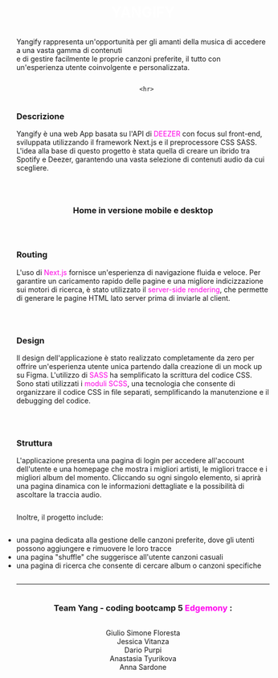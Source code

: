 <body
  >
    <div
      style="
        display: flex;
        align-items: center;
        justify-content: center;
        flex-direction: column;"
>
      <h1  align="center" style="color: white;"> <strong>YANG</strong>IFY</h1>
      <!-- <img align="center" src="./src/images/logotype_colorful.png" style="width: 350px;" /> -->
     
    
  
<p  align="left"> Yangify rappresenta un'opportunità per gli amanti della musica di accedere a una vasta gamma di contenuti <br> e di gestire facilmente le proprie canzoni preferite, il tutto con un'esperienza utente coinvolgente e personalizzata.</p>

      <hr>

<div>
    <h3 align="left">Descrizione</h3>
   <p align="left" > Yangify è una web App basata su l'API di <a style='color: rgb(255, 0, 230); text-decoration: none'href='https://developers.deezer.com/login?redirect=/api' target='_blank' >DEEZER</a> con focus sul front-end, sviluppata utilizzando il framework Next.js e il preprocessore CSS SASS. <br>
            L'idea alla base di questo progetto è stata quella di creare un ibrido tra Spotify e Deezer, garantendo una vasta selezione di contenuti audio da cui scegliere.
        </p>
</div>       
      
      
      
     
<hr>

<div>
    <h3 align="left">Home in versione mobile e desktop</h3>
  <div style="display: flex; gap: 10px;  justify-content: center;">
  <!-- <img src='./src/images/cart.jpg'  style="height: 300px; padding: 20px 0;" />
  <img src='./src/images/login.jpg'  style="height: 300px; padding: 20px 0;" /> -->
</div>
</div>      
      
<hr>
      
<div>
    <h3 align="left">Routing</h3>
  <p align="left">L'uso di <span style='color: rgb(255, 0, 230);'> Next.js</span> fornisce un'esperienza di navigazione fluida e veloce. Per garantire un caricamento rapido delle pagine e una migliore indicizzazione sui motori di ricerca, è stato utilizzato il <span style='color: rgb(255, 0, 230);'> server-side rendering</span>, che permette di generare le pagine HTML lato server prima di inviarle al client.  </p>
  <div style="display: flex; gap: 10px;  justify-content: center;">
  <!-- <img src='./src/images/cart.jpg'  style="height: 300px; padding: 20px 0;" />
  <img src='./src/images/login.jpg'  style="height: 300px; padding: 20px 0;" /> -->
</div>
</div>

<hr>


<div>
    <h3 align="left">Design</h3>
  <p align="left">Il design dell'applicazione è stato realizzato completamente da zero per offrire un'esperienza utente unica partendo dalla creazione di un mock up su Figma. L'utilizzo di <span style='color: rgb(255, 0, 230);'> SASS</span> ha semplificato la scrittura del codice CSS. Sono stati utilizzati i <span style='color: rgb(255, 0, 230);'> moduli SCSS</span>, una tecnologia che consente di organizzare il codice CSS in file separati, semplificando la manutenzione e il debugging del codice.</p>
  <div style="display: flex; gap: 10px;  justify-content: center;">
  <!-- <img src='./src/images/cart.jpg'  style="height: 300px; padding: 20px 0;" />
  <img src='./src/images/login.jpg'  style="height: 300px; padding: 20px 0;" /> -->
</div>
</div>
       
        
<hr>



<div>
    <h3 align="left">Struttura</h3>
  <p align="left">L'applicazione presenta una pagina di login per accedere all'account dell'utente e una homepage che mostra i migliori artisti, le migliori tracce e i migliori album del momento. Cliccando su ogni singolo elemento, si aprirà una pagina dinamica con le informazioni dettagliate e la possibilità di ascoltare la traccia audio. </p>
  <div style="display: flex; gap: 10px;  justify-content: center;">
  <!-- <img src='./src/images/cart.jpg'  style="height: 300px; padding: 20px 0;" />
  <img src='./src/images/login.jpg'  style="height: 300px; padding: 20px 0;" />-->
</div> 
</div>
<div style='display: flex; flex-direction: column; align-items: flex-start;'>
<p>Inoltre, il progetto include: </p>
<ul style="padding: 0px; text-align: left;">
        <li> una pagina dedicata alla gestione delle canzoni preferite, dove gli utenti possono aggiungere e rimuovere le loro tracce</li>
        <li> una pagina "shuffle" che suggerisce all'utente canzoni casuali</li>
        <li> una pagina di ricerca che consente di cercare album o canzoni specifiche</li>
    </ul> 
  </div>
</div>
 

   <hr>
   <div style="display: flex; flex-direction: column;  align-items: center;">
      <h3>Team Yang - coding bootcamp 5 <span style='color:rgb(255, 0, 238);'>Edgemony</span> :</h3>
      <ul style="list-style-type: none; padding: 0px; text-align: center;">
        <li>Giulio Simone Floresta</li>
        <li>Jessica Vitanza</li>
        <li>Dario Purpi</li>
        <li>Anastasia Tyurikova</li>
        <li>Anna Sardone</li>
      </ul>
    </div>
  </body>
